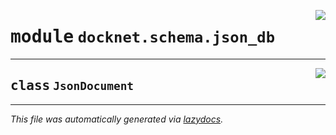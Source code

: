 <!-- markdownlint-disable -->

<a href="https://github.com/khulnasoft/docknet/blob/main/backend/src/docknet/schema/json_db.py#L0"><img align="right" style="float:right;" src="https://img.shields.io/badge/-source-cccccc?style=flat-square"></a>

# <kbd>module</kbd> `docknet.schema.json_db`






---

<a href="https://github.com/khulnasoft/docknet/blob/main/backend/src/docknet/schema/json_db.py#L7"><img align="right" style="float:right;" src="https://img.shields.io/badge/-source-cccccc?style=flat-square"></a>

## <kbd>class</kbd> `JsonDocument`










---

_This file was automatically generated via [lazydocs](https://github.com/khulnasoft/lazydocs)._
